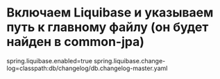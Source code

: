 # Включаем Liquibase и указываем путь к главному файлу (он будет найден в common-jpa) 
spring.liquibase.enabled=true spring.liquibase.change-log=classpath:db/changelog/db.changelog-master.yaml